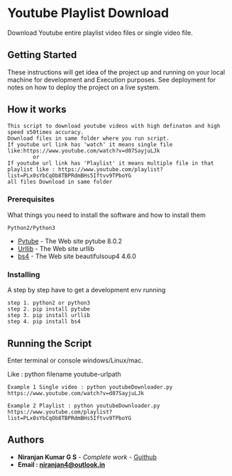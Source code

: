 # Youtube Playlist Download 

Download Youtube entire playlist video files or single video file.

## Getting Started

These instructions will get idea of the project up and running on your local machine for development and Execution purposes. See deployment for notes on how to deploy the project on a live system.

## How it works
```
This script to download youtube videos with high definaton and high speed x50times accuracy.
Download files in same folder where you run script.
If youtube url link has 'watch' it means single file like:https://www.youtube.com/watch?v=d07SayjuLJk 
        or
If youtube url link has 'Playlist' it means multiple file in that playlist like : https://www.youtube.com/playlist?list=PLx0sYbCqOb8TBPRdmBHs5Iftvv9TPboYG
all files Download in same folder
``` 
### Prerequisites

What things you need to install the software and how to install them
```
Python2/Python3
```
* [Pytube](https://pypi.python.org/pypi/pytube/) - The Web site pytube 8.0.2
* [Urllib](https://docs.python.org/2/library/urllib.html) - The Web site urllib
* [bs4](https://pypi.python.org/pypi/beautifulsoup4) - The Web site  beautifulsoup4 4.6.0

### Installing

A step by step have to get a development env running
```
step 1. python2 or python3
step 2. pip install pytube
step 3. pip install urllib
step 4. pip install bs4
```

## Running the Script

Enter terminal or console windows/Linux/mac.  

Like : python filename youtube-urlpath       

```
Example 1 Single video : python youtubeDownloader.py https://www.youtube.com/watch?v=d07SayjuLJk 

Example 2 Playlist : python youtubeDownloader.py https://www.youtube.com/playlist?list=PLx0sYbCqOb8TBPRdmBHs5Iftvv9TPboYG
```

## Authors

* **Niranjan Kumar G S** - *Complete work* - [Guithub](https://github.com/niranjangs4)
* **Email : niranjan4@outlook.in**


